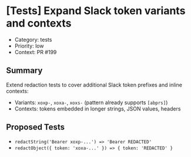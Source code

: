 # [Tests] Expand Slack token variants and contexts

- Category: tests
- Priority: low
- Context: PR #199

## Summary

Extend redaction tests to cover additional Slack token prefixes and inline contexts:

- Variants: `xoxp-`, `xoxa-`, `xoxs-` (pattern already supports `[abprs]`)
- Contexts: tokens embedded in longer strings, JSON values, headers

## Proposed Tests

- `redactString('Bearer xoxp-...') => 'Bearer REDACTED'`
- `redactObject({ token: 'xoxa-...' }) => { token: 'REDACTED' }`

